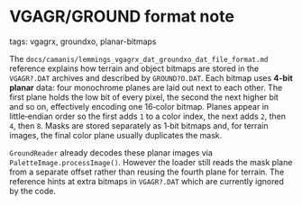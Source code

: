 # VGAGR/GROUND format note

tags: vgagrx, groundxo, planar-bitmaps

The `docs/camanis/lemmings_vgagrx_dat_groundxo_dat_file_format.md` reference explains how terrain and object
bitmaps are stored in the `VGAGR?.DAT` archives and described by
`GROUND?O.DAT`.  Each bitmap uses **4-bit planar** data: four monochrome planes
are laid out next to each other.  The first plane holds the low bit of every
pixel, the second the next higher bit and so on, effectively encoding one
16‑color bitmap.  Planes appear in little‑endian order so the first adds `1` to
a color index, the next adds `2`, then `4`, then `8`.  Masks are stored
separately as 1‑bit bitmaps and, for terrain images, the final color plane
usually duplicates the mask.

`GroundReader` already decodes these planar images via `PaletteImage.processImage()`.
However the loader still reads the mask plane from a separate offset rather than
reusing the fourth plane for terrain.  The reference hints at extra bitmaps in
`VGAGR?.DAT` which are currently ignored by the code.
